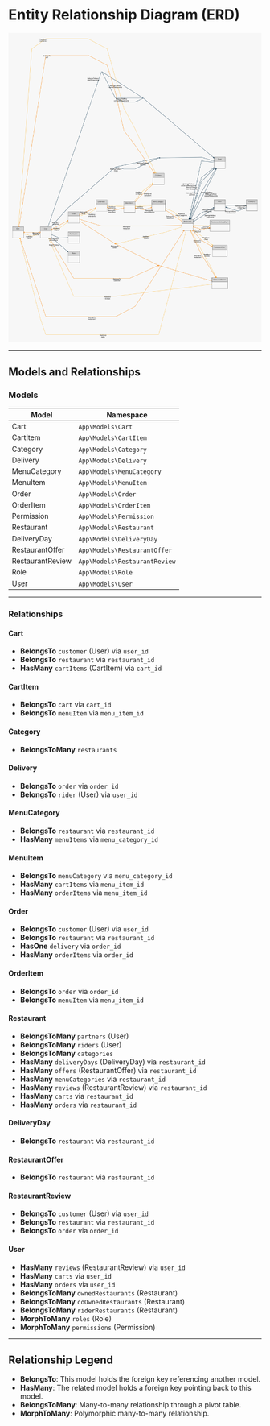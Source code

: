 # Entity Relationship Diagram (ERD)

![ERD](/screenshots/erd.svg)

---

## Models and Relationships

### Models

| Model            | Namespace                     |
| ---------------- | ----------------------------- |
| Cart             | `App\Models\Cart`             |
| CartItem         | `App\Models\CartItem`         |
| Category         | `App\Models\Category`         |
| Delivery         | `App\Models\Delivery`         |
| MenuCategory     | `App\Models\MenuCategory`     |
| MenuItem         | `App\Models\MenuItem`         |
| Order            | `App\Models\Order`            |
| OrderItem        | `App\Models\OrderItem`        |
| Permission       | `App\Models\Permission`       |
| Restaurant       | `App\Models\Restaurant`       |
| DeliveryDay      | `App\Models\DeliveryDay`      |
| RestaurantOffer  | `App\Models\RestaurantOffer`  |
| RestaurantReview | `App\Models\RestaurantReview` |
| Role             | `App\Models\Role`             |
| User             | `App\Models\User`             |

---

### Relationships

#### Cart

- **BelongsTo** `customer` (User) via `user_id`
- **BelongsTo** `restaurant` via `restaurant_id`
- **HasMany** `cartItems` (CartItem) via `cart_id`

#### CartItem

- **BelongsTo** `cart` via `cart_id`
- **BelongsTo** `menuItem` via `menu_item_id`

#### Category

- **BelongsToMany** `restaurants`

#### Delivery

- **BelongsTo** `order` via `order_id`
- **BelongsTo** `rider` (User) via `user_id`

#### MenuCategory

- **BelongsTo** `restaurant` via `restaurant_id`
- **HasMany** `menuItems` via `menu_category_id`

#### MenuItem

- **BelongsTo** `menuCategory` via `menu_category_id`
- **HasMany** `cartItems` via `menu_item_id`
- **HasMany** `orderItems` via `menu_item_id`

#### Order

- **BelongsTo** `customer` (User) via `user_id`
- **BelongsTo** `restaurant` via `restaurant_id`
- **HasOne** `delivery` via `order_id`
- **HasMany** `orderItems` via `order_id`

#### OrderItem

- **BelongsTo** `order` via `order_id`
- **BelongsTo** `menuItem` via `menu_item_id`

#### Restaurant

- **BelongsToMany** `partners` (User)
- **BelongsToMany** `riders` (User)
- **BelongsToMany** `categories`
- **HasMany** `deliveryDays` (DeliveryDay) via `restaurant_id`
- **HasMany** `offers` (RestaurantOffer) via `restaurant_id`
- **HasMany** `menuCategories` via `restaurant_id`
- **HasMany** `reviews` (RestaurantReview) via `restaurant_id`
- **HasMany** `carts` via `restaurant_id`
- **HasMany** `orders` via `restaurant_id`

#### DeliveryDay

- **BelongsTo** `restaurant` via `restaurant_id`

#### RestaurantOffer

- **BelongsTo** `restaurant` via `restaurant_id`

#### RestaurantReview

- **BelongsTo** `customer` (User) via `user_id`
- **BelongsTo** `restaurant` via `restaurant_id`
- **BelongsTo** `order` via `order_id`

#### User

- **HasMany** `reviews` (RestaurantReview) via `user_id`
- **HasMany** `carts` via `user_id`
- **HasMany** `orders` via `user_id`
- **BelongsToMany** `ownedRestaurants` (Restaurant)
- **BelongsToMany** `coOwnedRestaurants` (Restaurant)
- **BelongsToMany** `riderRestaurants` (Restaurant)
- **MorphToMany** `roles` (Role)
- **MorphToMany** `permissions` (Permission)

---

## Relationship Legend

- **BelongsTo**: This model holds the foreign key referencing another model.
- **HasMany**: The related model holds a foreign key pointing back to this model.
- **BelongsToMany**: Many-to-many relationship through a pivot table.
- **MorphToMany**: Polymorphic many-to-many relationship.

